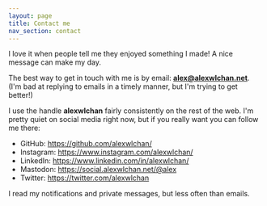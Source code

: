 ```yaml
---
layout: page
title: Contact me
nav_section: contact
---
```

I love it when people tell me they enjoyed something I made!
A nice message can make my day.

The best way to get in touch with me is by email: **<alex@alexwlchan.net>**.
(I'm bad at replying to emails in a timely manner, but I'm trying to get better!)

I use the handle **alexwlchan** fairly consistently on the rest of the web.
I'm pretty quiet on social media right now, but if you really want you can follow me there:

*   GitHub: <https://github.com/alexwlchan/>
*   Instagram: <https://www.instagram.com/alexwlchan/>
*   LinkedIn: <https://www.linkedin.com/in/alexwlchan/>
*   Mastodon: <https://social.alexwlchan.net/@alex>
*   Twitter: <https://twitter.com/alexwlchan>

I read my notifications and private messages, but less often than emails.
